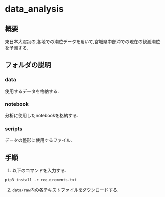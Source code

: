 # data_analysis

## 概要
東日本大震災の,各地での潮位データを用いて,宮城県中部沖での現在の観測潮位を予測する.

## フォルダの説明
### data
使用するデータを格納する.

### notebook
分析に使用したnotebookを格納する.

### scripts
データの整形に使用するファイル.

## 手順
1. 以下のコマンドを入力する.
~~~
pip3 install -r requirements.txt
~~~

2. `data/raw`内の各テキストファイルをダウンロードする.